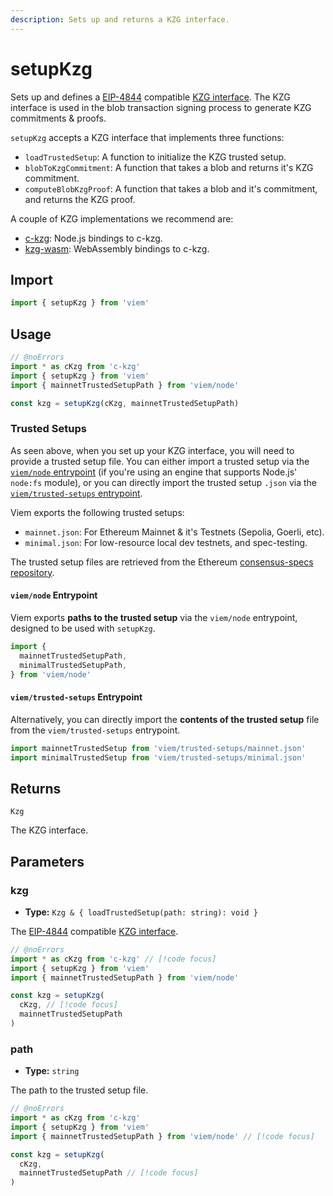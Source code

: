 ```yaml
---
description: Sets up and returns a KZG interface.
---
```


# setupKzg

Sets up and defines a [EIP-4844](https://eips.ethereum.org/EIPS/eip-4844) compatible [KZG interface](https://notes.ethereum.org/@vbuterin/proto_danksharding_faq#How-%E2%80%9Ccomplicated%E2%80%9D-and-%E2%80%9Cnew%E2%80%9D-is-KZG). The KZG interface is used in the blob transaction signing process to generate KZG commitments & proofs.

`setupKzg` accepts a KZG interface that implements three functions:

- `loadTrustedSetup`: A function to initialize the KZG trusted setup.
- `blobToKzgCommitment`: A function that takes a blob and returns it's KZG commitment.
- `computeBlobKzgProof`: A function that takes a blob and it's commitment, and returns the KZG proof.

A couple of KZG implementations we recommend are:
- [c-kzg](https://github.com/ethereum/c-kzg-4844): Node.js bindings to c-kzg.
- [kzg-wasm](https://github.com/ethereumjs/kzg-wasm): WebAssembly bindings to c-kzg.

## Import

```ts twoslash
import { setupKzg } from 'viem'
```

## Usage

```ts twoslash
// @noErrors
import * as cKzg from 'c-kzg'
import { setupKzg } from 'viem'
import { mainnetTrustedSetupPath } from 'viem/node'

const kzg = setupKzg(cKzg, mainnetTrustedSetupPath)
```

### Trusted Setups

As seen above, when you set up your KZG interface, you will need to provide a trusted setup file. You can either import a trusted setup via the [`viem/node` entrypoint](#viemnode-entrypoint) (if you're using an engine that supports Node.js' `node:fs` module), or you can directly import the trusted setup `.json` via the [`viem/trusted-setups` entrypoint](#viemtrusted-setups-entrypoint).

Viem exports the following trusted setups:

- `mainnet.json`: For Ethereum Mainnet & it's Testnets (Sepolia, Goerli, etc).
- `minimal.json`: For low-resource local dev testnets, and spec-testing.

The trusted setup files are retrieved from the Ethereum [consensus-specs repository](https://github.com/ethereum/consensus-specs/tree/dev/presets).

#### `viem/node` Entrypoint

Viem exports **paths to the trusted setup** via the `viem/node` entrypoint, designed to be used with `setupKzg`. 

```ts
import {
  mainnetTrustedSetupPath,
  minimalTrustedSetupPath,
} from 'viem/node'
```

#### `viem/trusted-setups` Entrypoint

Alternatively, you can directly import the **contents of the trusted setup** file from the `viem/trusted-setups` entrypoint.

```ts
import mainnetTrustedSetup from 'viem/trusted-setups/mainnet.json'
import minimalTrustedSetup from 'viem/trusted-setups/minimal.json'
```

## Returns

`Kzg`

The KZG interface.

## Parameters

### kzg

- **Type:** `Kzg & { loadTrustedSetup(path: string): void }`

The [EIP-4844](https://eips.ethereum.org/EIPS/eip-4844) compatible [KZG interface](https://notes.ethereum.org/@vbuterin/proto_danksharding_faq#How-%E2%80%9Ccomplicated%E2%80%9D-and-%E2%80%9Cnew%E2%80%9D-is-KZG).

```ts twoslash
// @noErrors
import * as cKzg from 'c-kzg' // [!code focus]
import { setupKzg } from 'viem'
import { mainnetTrustedSetupPath } from 'viem/node'

const kzg = setupKzg(
  cKzg, // [!code focus]
  mainnetTrustedSetupPath
)
```

### path

- **Type:** `string`

The path to the trusted setup file. 

```ts twoslash
// @noErrors
import * as cKzg from 'c-kzg'
import { setupKzg } from 'viem'
import { mainnetTrustedSetupPath } from 'viem/node' // [!code focus]

const kzg = setupKzg(
  cKzg, 
  mainnetTrustedSetupPath // [!code focus]
)
```

